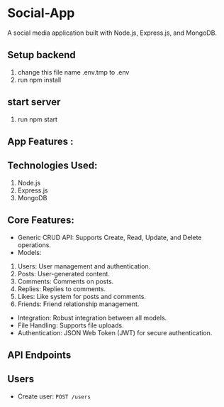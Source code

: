 # Social-App
A social media application built with Node.js, Express.js, and MongoDB.
## Setup backend

1) change this file name .env.tmp to .env
2) run npm install

## start server
1) run npm start

## App Features :

## Technologies Used:

1) Node.js
2) Express.js
3) MongoDB
 
## Core Features:

* Generic CRUD API: Supports Create, Read, Update, and Delete operations.
* Models:
1) Users: User management and authentication.
2) Posts: User-generated content.
3) Comments: Comments on posts.
4) Replies: Replies to comments.
5) Likes: Like system for posts and comments.
6) Friends: Friend relationship management.
* Integration: Robust integration between all models.
* File Handling: Supports file uploads.
* Authentication: JSON Web Token (JWT) for secure authentication.
## API Endpoints
## Users
* Create user: `POST /users`
